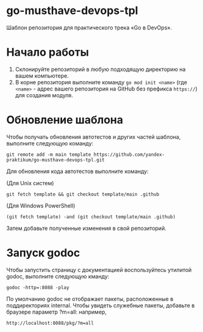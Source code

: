 # go-musthave-devops-tpl

Шаблон репозитория для практического трека «Go в DevOps».

# Начало работы

1. Склонируйте репозиторий в любую подходящую директорию на вашем компьютере.
2. В корне репозитория выполните команду `go mod init <name>` (где `<name>` - адрес вашего репозитория на GitHub без префикса `https://`) для создания модуля.

# Обновление шаблона

Чтобы получать обновления автотестов и других частей шаблона, выполните следующую команду:

```
git remote add -m main template https://github.com/yandex-praktikum/go-musthave-devops-tpl.git
```

Для обновления кода автотестов выполните команду:

(Для Unix систем)

```
git fetch template && git checkout template/main .github
```

(Для Windows PowerShell)

```
(git fetch template) -and (git checkout template/main .github)
```

Затем добавьте полученные изменения в свой репозиторий.

# Запуск godoc 

Чтобы запустить страницу с документацией воспользуйтесь утилитой godoc, выполните следующую кманду: 
```
godoc -http=:8088 -play
```
По умолчанию godoc не отображает пакеты, расположенные в поддиректориях internal. 
Чтобы увидеть служебные пакеты, добавьте в браузере параметр ?m=all: например, 
```
http://localhost:8088/pkg/?m=all
```
